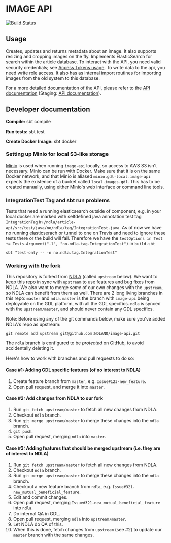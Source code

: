 # IMAGE API 
[![Build Status](https://travis-ci.org/GlobalDigitalLibraryio/image-api.svg?branch=master)](https://travis-ci.org/GlobalDigitalLibraryio/image-api)

## Usage
Creates, updates and returns metadata about an image. It also supports resizing and cropping images on the fly.
Implements ElasticSearch for search within the article database.
To interact with the API, you need valid security credentials; see [Access Tokens usage](https://github.com/NDLANO/auth/blob/master/README.md).
To write data to the api, you need write role access.
It also has as internal import routines for importing images from the old system to this database.

For a more detailed documentation of the API, please refer to the [API documentation](https://api.ndla.no) (Staging: [API documentation](https://staging.api.ndla.no)).

## Developer documentation

**Compile:** sbt compile

**Run tests:** sbt test

**Create Docker Image:** sbt docker


### Setting up Minio for local S3-like storage
[Minio](https://docs.minio.io/) is used when running `image-api` locally, so access to AWS S3 isn't necessary.
Minio can be run with Docker. Make sure that it is on the same Docker network, and that Minio is aliased `minio.gdl-local`.
`image-api` expects the existence of a bucket called `local.images.gdl`. This has to be created manually, using either
Minio's web interface or command line tools.

### IntegrationTest Tag and sbt run problems
Tests that need a running elasticsearch outside of component, e.g. in your local docker are marked with selfdefined java
annotation test tag  ```IntegrationTag``` in ```/ndla/article-api/src/test/java/no/ndla/tag/IntegrationTest.java```. 
As of now we have no running elasticserach or tunnel to one on Travis and need to ignore these tests there or the build will fail. 
Therefore we have the ```testOptions in Test += Tests.Argument("-l", "no.ndla.tag.IntegrationTest")``` in ```build.sbt```  

    sbt "test-only -- -n no.ndla.tag.IntegrationTest"

### Working with the fork
This repository is forked from [NDLA](https://github.com/NDLANO/image-api) (called `upstream` below).
We want to keep this repo in sync with `upstream` to use features and bug fixes from NDLA.
We also want to merge _some_ of our own changes with the `upstream`, so NDLA can benefit from them as well.
There are 2 long living branches in this repo: `master` and `ndla`. `master` is the branch with `image-api` being
deployable on the GDL platform, with all the GDL specifics. `ndla` is synced with the `upstream/master`, and
should never contain any GDL specifics.

Note:
Before using any of the git commands below, make sure you've added NDLA's repo as upstream:
```
git remote add upstream git@github.com:NDLANO/image-api.git
```
The `ndla` branch is configured to be _protected_ on GitHub, to avoid accidentally deleting it.

Here's how to work with branches and pull requests to do so:

#### Case #1: Adding GDL specific features (of no interest to NDLA)
1. Create feature branch from `master`, e.g. `Issue#123-new_feature`.
2. Open pull request, and merge it into `master`.

#### Case #2: Add changes from NDLA to our fork
1. Run `git fetch upstream/master` to fetch all new changes from NDLA.
2. Checkout `ndla` branch.
3. Run `git merge upstream/master` to merge these changes into the `ndla` branch.
4. `git push`.
5. Open pull request, merging `ndla` into `master`.


#### Case #3: Adding features that should be merged upstream (i.e. they are of interest to NDLA)
1. Run `git fetch upstream/master` to fetch all new changes from NDLA.
2. Checkout `ndla` branch.
3. Run `git merge upstream/master` to merge these changes into the `ndla` branch.
4. Checkout a new feature branch from `ndla`, e.g. `Issue#321-new_mutual_beneficial_feature`.
5. Edit and commit changes.
6. Open pull request, merging `Issue#321-new_mutual_beneficial_feature` into `ndla`.
7. Do internal QA in GDL.
8. Open pull request, merging `ndla` into `upstream/master`.
9. Let NDLA do QA of this.
10. When this is done, fetch changes from `upstream` (see #2) to update our `master` branch with the same changes.
